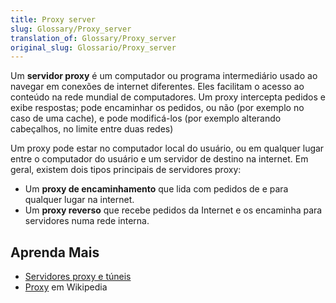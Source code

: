 ```yaml
---
title: Proxy server
slug: Glossary/Proxy_server
translation_of: Glossary/Proxy_server
original_slug: Glossario/Proxy_server
---
```

Um **servidor proxy** é um computador ou programa intermediário usado ao navegar em conexões de internet diferentes. Eles facilitam o acesso ao conteúdo na rede mundial de computadores. Um proxy intercepta pedidos e exibe respostas; pode encaminhar os pedidos, ou não (por exemplo no caso de uma cache), e pode modificá-los (por exemplo alterando cabeçalhos, no limite entre duas redes)

Um proxy pode estar no computador local do usuário, ou em qualquer lugar entre o computador do usuário e um servidor de destino na internet. Em geral, existem dois tipos principais de servidores proxy:

- Um **proxy de encaminhamento** que lida com pedidos de e para qualquer lugar na internet.
- Um **proxy reverso** que recebe pedidos da Internet e os encaminha para servidores numa rede interna.

## Aprenda Mais

- [Servidores proxy e túneis](/pt-BR/docs/Web/HTTP/Proxy_servers_and_tunneling)
- [Proxy](https://pt.wikipedia.org/wiki/Proxy) em Wikipedia
